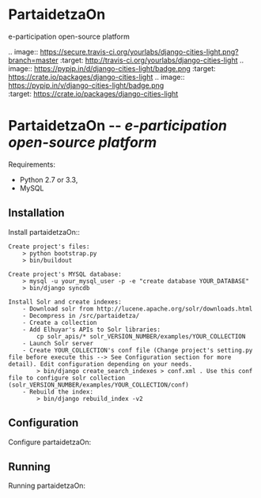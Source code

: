 # PartaidetzaOn
e-participation open-source platform

.. image:: https://secure.travis-ci.org/yourlabs/django-cities-light.png?branch=master
    :target: http://travis-ci.org/yourlabs/django-cities-light
.. image:: https://pypip.in/d/django-cities-light/badge.png
    :target: https://crate.io/packages/django-cities-light
.. image:: https://pypip.in/v/django-cities-light/badge.png   
    :target: https://crate.io/packages/django-cities-light

PartaidetzaOn -- *e-participation open-source platform*
=========================================================


Requirements: 

- Python 2.7 or 3.3, 
- MySQL

Installation
------------

Install partaidetzaOn::

    Create project's files:
        > python bootstrap.py
        > bin/buildout

    Create project's MYSQL database:
        > mysql -u your_mysql_user -p -e "create database YOUR_DATABASE"
        > bin/django syncdb
        
    Install Solr and create indexes:
        - Download solr from http://lucene.apache.org/solr/downloads.html
        - Decompress in /src/partaidetza/
        - Create a collection
        - Add Elhuyar's APIs to Solr libraries:
            cp solr_apis/* solr_VERSION_NUMBER/examples/YOUR_COLLECTION
        - Launch Solr server
        - Create YOUR_COLLECTION's conf file (Change project's setting.py file before execute this --> See Configuration section for more detail). Edit configuration depending on your needs.     
            > bin/django create_search_indexes > conf.xml . Use this conf file to configure solr collection (solr_VERSION_NUMBER/examples/YOUR_COLLECTION/conf)
        - Rebuild the index:
            > bin/django rebuild_index -v2
        
        
Configuration
-------------

Configure partaidetzaOn:


Running
-------

Running partaidetzaOn:
    

